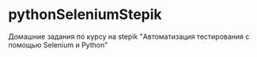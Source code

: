 # pythonSeleniumStepik
Домашние задания по курсу на stepik "Автоматизация тестирования с помощью Selenium и Python"

